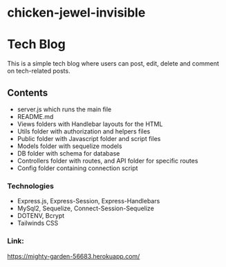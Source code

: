# chicken-jewel-invisible
# Tech Blog
This is a simple tech blog where users can post, edit, delete and comment on tech-related posts.

## Contents
- server.js which runs the main file
- README.md
- Views folders with Handlebar layouts for the HTML
- Utils folder with authorization and helpers files
- Public folder with Javascript folder and script files
- Models folder with sequelize models
- DB folder with schema for database
- Controllers folder with routes, and API folder for specific routes
- Config folder containing connection script

### Technologies
- Express.js, Express-Session, Express-Handlebars
- MySql2, Sequelize, Connect-Session-Sequelize
- DOTENV, Bcrypt
- Tailwinds CSS

### Link:
https://mighty-garden-56683.herokuapp.com/